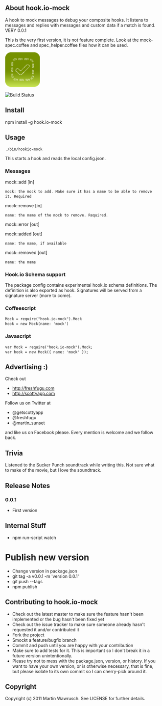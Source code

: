 ## About hook.io-mock

A hook to mock messages to debug your composite hooks. It listens to messages and replies with messages and custom data if a match is found. VERY 0.0.1

This is the very first version, it is not feature complete. Look at the mock-spec.coffee and spec_helper.coffee files how it can be used.

![Mock Icon](http://github.com/scottyapp/hook.io-mock/raw/master/assets/mock114x114.png)

[![Build Status](https://secure.travis-ci.org/scottyapp/hook.io-mock.png)](http://travis-ci.org/scottyapp/hook.io-mock.png)


## Install

npm install -g hook.io-mock

## Usage

	./bin/hookio-mock 

This starts a hook and reads the local config.json. 

### Messages

mock::add [in]

	mock: the mock to add. Make sure it has a name to be able to remove it. Required

mock::remove [in]

	name: the name of the mock to remove. Required.

mock::error [out]


mock::added [out]

	name: the name, if available

mock::removed [out]

	name: the name
	
### Hook.io Schema support 

The package config contains experimental hook.io schema definitions. The definition is also exported as hook. Signatures will be served from a signature server (more to come).

### Coffeescript

	Mock = require("hook.io-mock").Mock
	hook = new Mock(name: 'mock')
 
### Javascript

	var Mock = require("hook.io-mock").Mock;
	var hook = new Mock({ name: 'mock' });

## Advertising :)

Check out 

* http://freshfugu.com 
* http://scottyapp.com

Follow us on Twitter at 

* @getscottyapp
* @freshfugu 
* @martin_sunset

and like us on Facebook please. Every mention is welcome and we follow back.

## Trivia

Listened to the Sucker Punch soundtrack while writing this. Not sure what to make of the movie, but I love the soundtrack.

## Release Notes

### 0.0.1

* First version

## Internal Stuff

* npm run-script watch

# Publish new version

* Change version in package.json
* git tag -a v0.0.1 -m 'version 0.0.1'
* git push --tags
* npm publish

## Contributing to hook.io-mock
 
* Check out the latest master to make sure the feature hasn't been implemented or the bug hasn't been fixed yet
* Check out the issue tracker to make sure someone already hasn't requested it and/or contributed it
* Fork the project
* Smockt a feature/bugfix branch
* Commit and push until you are happy with your contribution
* Make sure to add tests for it. This is important so I don't break it in a future version unintentionally.
* Please try not to mess with the package.json, version, or history. If you want to have your own version, or is otherwise necessary, that is fine, but please isolate to its own commit so I can cherry-pick around it.

## Copyright

Copyright (c) 2011 Martin Wawrusch. See LICENSE for
further details.


